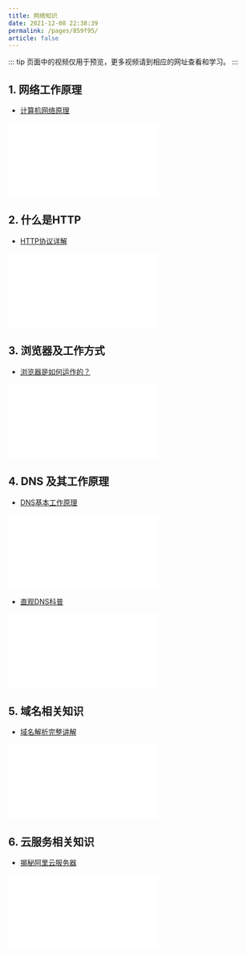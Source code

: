 ```yaml
---
title: 网络知识
date: 2021-12-08 22:38:39
permalink: /pages/859f95/
article: false
---
```


::: tip
页面中的视频仅用于预览，更多视频请到相应的网址查看和学习。
:::

## 1. 网络工作原理
- [计算机网络原理](https://www.bilibili.com/video/BV1xJ41137Q3)

<iframe src="//player.bilibili.com/player.html?aid=68306960&bvid=BV1xJ41137Q3&cid=118392146&page=1" scrolling="no" border="0" frameborder="no" framespacing="0" allowfullscreen="true"> </iframe>

## 2. 什么是HTTP
- [HTTP协议详解](https://www.bilibili.com/video/BV1js411g7Fw)

<iframe src="//player.bilibili.com/player.html?aid=28681865&bvid=BV1js411g7Fw&cid=49673594&page=1" scrolling="no" border="0" frameborder="no" framespacing="0" allowfullscreen="true"> </iframe>

## 3. 浏览器及工作方式
- [浏览器是如何运作的？](https://www.bilibili.com/video/BV1x54y1B7RE)
<iframe src="//player.bilibili.com/player.html?aid=840997499&bvid=BV1x54y1B7RE&cid=200801840&page=1" scrolling="no" border="0" frameborder="no" framespacing="0" allowfullscreen="true"> </iframe>

## 4. DNS 及其工作原理
- [DNS基本工作原理](https://www.bilibili.com/video/BV1GW411j7Ts)
<iframe src="//player.bilibili.com/player.html?aid=22195093&bvid=BV1GW411j7Ts&cid=36719841&page=1" scrolling="no" border="0" frameborder="no" framespacing="0" allowfullscreen="true"> </iframe>

- [直观DNS科普](https://www.bilibili.com/video/BV1F54y1R7BC)
<iframe src="//player.bilibili.com/player.html?aid=840393167&bvid=BV1F54y1R7BC&cid=185334167&page=1" scrolling="no" border="0" frameborder="no" framespacing="0" allowfullscreen="true"> </iframe>

## 5. 域名相关知识
- [域名解析完整讲解](https://www.bilibili.com/video/BV1zA411x7Pj)
<iframe src="//player.bilibili.com/player.html?aid=330419891&bvid=BV1zA411x7Pj&cid=261242739&page=1" scrolling="no" border="0" frameborder="no" framespacing="0" allowfullscreen="true"> </iframe>

## 6. 云服务相关知识
- [揭秘阿里云服务器](https://www.bilibili.com/video/BV1Rt411u7k4)
<iframe src="//player.bilibili.com/player.html?aid=62040619&bvid=BV1Rt411u7k4&cid=107850889&page=1" scrolling="no" border="0" frameborder="no" framespacing="0" allowfullscreen="true"> </iframe>
